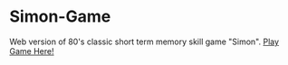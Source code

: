 # Simon-Game
 Web version of 80's classic short term memory skill game "Simon".
 [Play Game Here!](https://salmansamikhan.github.io/Simon-Game/)
